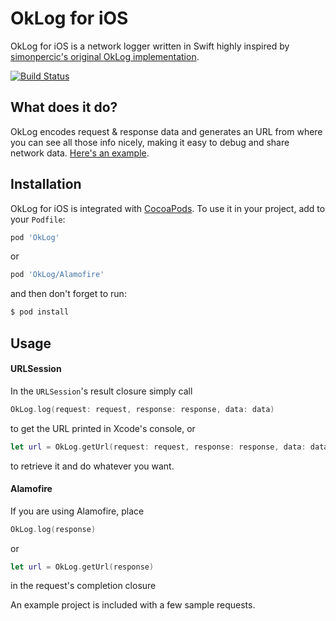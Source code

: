 # OkLog for iOS
OkLog for iOS is a network logger written in Swift highly inspired by [simonpercic's original OkLog implementation](https://github.com/simonpercic/OkLog/).

[![Build Status](https://app.bitrise.io/app/bf1b3bd0c95a018e/status.svg?token=UmHfbCooX9k1sF99MvMWKQ&branch=master)](https://app.bitrise.io/app/bf1b3bd0c95a018e)

## What does it do?
OkLog encodes request & response data and generates an URL from where you can see all those info nicely, making it easy to debug and share network data. [Here's an example](http://oklog.responseecho.com/v1/r/H4sIAAAAAAAAE1WQTU_DMAyG7_yKycepS1c2KlbEoaBJCE1CQnDrJSReGmiTkGQSUO2_47Qgxs1-_bz-GoB7FaAajhlIHjlUMDSgZQPVKmvA8B4pbODetmZWO9dhQKTqETLYa8om6976fopa5BJ9kqEWAl2kjvN8TviULrZGWKmNIl19aXf1fl2wZTYTtnceQ6B8yS7-8B036sAVEo7mFyb95nEkN0TeWmNQRG0NQaKzAScxoiE_GhVbKqzOT9SnT5c6cjpIC56s-WsgfwZ3NqSV2xjdizbMekXic0C_qBU5qfTwtrNq-8F7egbQxaORztUy_Wx8GVH_H5Y467XSacWivGTFZs2KsmDlmtoffPczMlR5fjI6l9hhpCln34MRloGoAQAA?qb=H4sIAAAAAAAAE6tWykxRsjLWUcpLzE1VslLyys_IU3AsKMhJLU5NTVGqBQDWFO9RIAAAAA==&d=H4sIAAAAAAAAE4WQzUoDMRRGKVOLhqIlIGhFyEYo4vxkLFK7G9pBkUrBVtfG6SVNGpMhkxnr1qfpo_hYTgV3oqsL957vXPhQa5xO0nmKu0vn8mIYhtv5InRgLA8XoMBBd-f71iMxQe2R0Q608-fvOeAOy3MlMuaE0aEsjI67CD0WYP2E1xBuT1cTw9M1e80V3H42Hna1IWCtsc8bT_5rk4do_4eYgOZuib1-3JdHCNVrDdmWxGgFkPtMiQpkD5Eky6Ao_G3OGuUnSpk3f2RhUVsEUwVuOltC_fzkV3JqBRcaN87lMWrNwFZg8QEvtciM1SG9DgYBlR3kPQmG92hASQW8tPIMNcfMAT6dlfqCRJTclYrEER0QejWM6PAyIjf38_XG-2j80fQXeQd4P44BAAA=&s=1).

## Installation
OkLog for iOS is integrated with [CocoaPods](http://cocoapods.org). To use it in your project, add to your `Podfile`:
```ruby
pod 'OkLog'
```
or
```ruby
pod 'OkLog/Alamofire'
```

and then don't forget to run:
```bash
$ pod install
```

## Usage
#### URLSession
In the `URLSession`'s result closure simply call
```swift
OkLog.log(request: request, response: response, data: data)
```
to get the URL printed in Xcode's console, or
```swift
let url = OkLog.getUrl(request: request, response: response, data: data)
```
to retrieve it and do whatever you want.

#### Alamofire
If you are using Alamofire, place
```swift
OkLog.log(response)
```
or
```swift
let url = OkLog.getUrl(response)
```
in the request's completion closure

An example project is included with a few sample requests.
